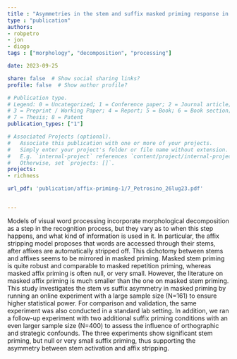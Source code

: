 ```yaml
---
title : "Asymmetries in the stem and suffix masked priming response in a large-scale online study"
type : "publication"
authors:
- robpetro
- jon
- diogo
tags : ["morphology", "decomposition", "processing"]

date: 2023-09-25

share: false  # Show social sharing links?
profile: false  # Show author profile?

# Publication type.
# Legend: 0 = Uncategorized; 1 = Conference paper; 2 = Journal article;
# 3 = Preprint / Working Paper; 4 = Report; 5 = Book; 6 = Book section;
# 7 = Thesis; 8 = Patent
publication_types: ["1"]

# Associated Projects (optional).
#   Associate this publication with one or more of your projects.
#   Simply enter your project's folder or file name without extension.
#   E.g. `internal-project` references `content/project/internal-project/index.md`.
#   Otherwise, set `projects: []`.
projects:
- richness

url_pdf: 'publication/affix-priming-1/7_Petrosino_26lug23.pdf'


---
```


Models of visual word processing incorporate morphological decomposition as a step in the recognition process, but they vary as to when this step happens, and what kind of information is used in it. In particular, the affix stripping model proposes that words are accessed through their stems, after affixes are automatically stripped off. This dichotomy between stems and affixes seems to be mirrored in masked priming. Masked stem priming is quite robust and comparable to masked repetition priming, whereas masked affix priming is often null, or very small. However, the literature on masked affix priming is much smaller than the one on masked stem priming. This study investigates the stem vs suffix asymmetry in masked priming by running an online experiment with a large sample size (N=161) to ensure higher statistical power. For comparison and validation, the same experiment was also conducted in a standard lab setting. In addition, we ran a follow-up experiment with two additional suffix priming conditions with an even larger sample size (N=400) to assess the influence of orthographic and strategic confounds. The three experiments show significant stem priming, but null or very small suffix priming, thus supporting the asymmetry between stem activation and affix stripping.
